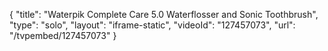 {
    "title": "Waterpik Complete Care 5.0 Waterflosser and Sonic Toothbrush",
    "type": "solo",
    "layout": "iframe-static",
    "videoId": "127457073",
    "url": "\/tvpembed\/127457073"
}